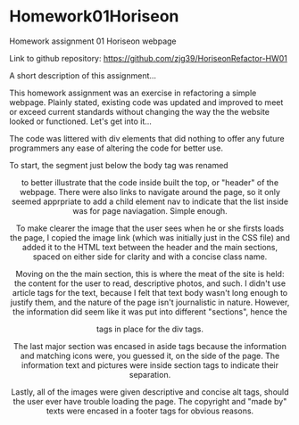 # Homework01Horiseon
Homework assignment 01 Horiseon webpage


Link to github repository: https://github.com/zjg39/HoriseonRefactor-HW01



A short description of this assignment...


This homework assignment was an exercise in refactoring a simple webpage.  Plainly stated, existing code was updated and improved to meet or exceed current standards without changing the way the the website looked or functioned. Let's get into it...

The code was littered with div elements that did nothing to offer any future programmers any ease of altering the code for better use.

To start, the segment just below the body tag was renamed <header> to better illustrate that the code inside built the top, or "header" of the webpage.  There were also links to  navigate around the page, so it only seemed apprpriate to add a child element nav to indicate that the list inside was for page naviagation.  Simple enough.

To make clearer the image that the user sees when he or she firsts loads the page, I copied the image link (which was initially just in the CSS file) and added it to the HTML text between the header and the main sections, spaced on either side for clarity and with a concise class name.

Moving on the the main section, this is where the meat of the site is held: the content for the user to read, descriptive photos, and such.  I didn't use article tags for the text, because I felt that text body wasn't long enough to justify them, and the nature of the page isn't journalistic in nature.  However, the information did seem like it was put into different "sections", hence the <section> tags in place for the div tags.

The last major section was encased in aside tags because the information and matching icons were, you guessed it, on the side of the page.  The information text and pictures were inside section tags to indicate their separation.

Lastly, all of the images were given descriptive and concise alt tags, should the user ever have trouble loading the page.  The copyright and "made by" texts were encased in a footer tags for obvious reasons.



